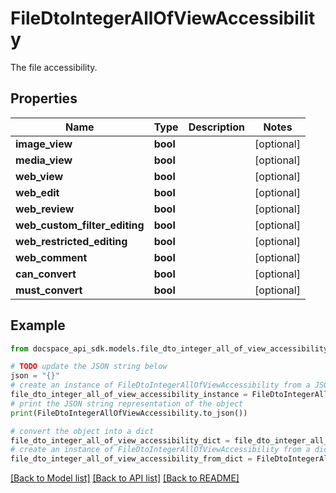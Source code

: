 # FileDtoIntegerAllOfViewAccessibility
The file accessibility.

## Properties

Name | Type | Description | Notes
------------ | ------------- | ------------- | -------------
**image_view** | **bool** |  | [optional] 
**media_view** | **bool** |  | [optional] 
**web_view** | **bool** |  | [optional] 
**web_edit** | **bool** |  | [optional] 
**web_review** | **bool** |  | [optional] 
**web_custom_filter_editing** | **bool** |  | [optional] 
**web_restricted_editing** | **bool** |  | [optional] 
**web_comment** | **bool** |  | [optional] 
**can_convert** | **bool** |  | [optional] 
**must_convert** | **bool** |  | [optional] 

## Example

```python
from docspace_api_sdk.models.file_dto_integer_all_of_view_accessibility import FileDtoIntegerAllOfViewAccessibility

# TODO update the JSON string below
json = "{}"
# create an instance of FileDtoIntegerAllOfViewAccessibility from a JSON string
file_dto_integer_all_of_view_accessibility_instance = FileDtoIntegerAllOfViewAccessibility.from_json(json)
# print the JSON string representation of the object
print(FileDtoIntegerAllOfViewAccessibility.to_json())

# convert the object into a dict
file_dto_integer_all_of_view_accessibility_dict = file_dto_integer_all_of_view_accessibility_instance.to_dict()
# create an instance of FileDtoIntegerAllOfViewAccessibility from a dict
file_dto_integer_all_of_view_accessibility_from_dict = FileDtoIntegerAllOfViewAccessibility.from_dict(file_dto_integer_all_of_view_accessibility_dict)
```
[[Back to Model list]](../README.md#documentation-for-models) [[Back to API list]](../README.md#documentation-for-api-endpoints) [[Back to README]](../README.md)


